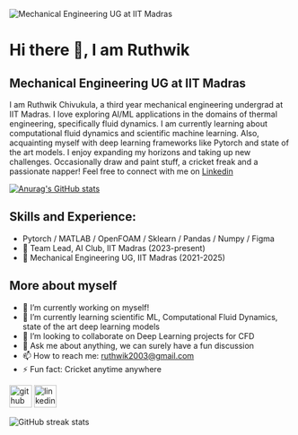 ![Mechanical Engineering UG at IIT Madras](https://github.com/RC-circuit/RC-circuit/blob/main/EUjI.gif)

# Hi there 👋, I am Ruthwik 
## Mechanical Engineering UG at IIT Madras
I am Ruthwik Chivukula, a third year mechanical engineering undergrad at IIT Madras. I love exploring AI/ML applications in the domains of thermal engineering, specifically fluid dynamics. I am currently learning about computational fluid dynamics and scientific machine learning. Also, acquainting myself with deep learning frameworks like Pytorch and state of the art models. I enjoy expanding my horizons and taking up new challenges. Occasionally draw and paint stuff, a cricket freak and a passionate napper! Feel free to connect with me on [Linkedin](https://www.linkedin.com/in/ruthwik-chivukula-09027123a/) 

[![Anurag's GitHub stats](https://github-readme-stats.vercel.app/api?username=RC-circuit)](https://github.com/anuraghazra/github-readme-stats)

## Skills and Experience: 
* Pytorch / MATLAB / OpenFOAM / Sklearn / Pandas / Numpy / Figma
* 🚀 Team Lead, AI Club, IIT Madras (2023-present)
* 🔧 Mechanical Engineering UG, IIT Madras (2021-2025)

## More about myself
- 🔭 I’m currently working on myself! 
- 🌱 I’m currently learning scientific ML, Computational Fluid Dynamics, state of the art deep learning models 
- 👯 I’m looking to collaborate on Deep Learning projects for CFD 
- 💬 Ask me about anything, we can surely have a fun discussion 
- 📫 How to reach me: ruthwik2003@gmail.com 
- ⚡ Fun fact: Cricket anytime anywhere 

[<img src='https://cdn.jsdelivr.net/npm/simple-icons@3.0.1/icons/github.svg' alt='github' height='40'>](https://github.com/RC-circuit)  [<img src='https://cdn.jsdelivr.net/npm/simple-icons@3.0.1/icons/linkedin.svg' alt='linkedin' height='40'>](https://www.linkedin.com/in/ruthwik-chivukula-09027123a/)

![GitHub streak stats](https://streak-stats.demolab.com/?user=RC-circuit)
